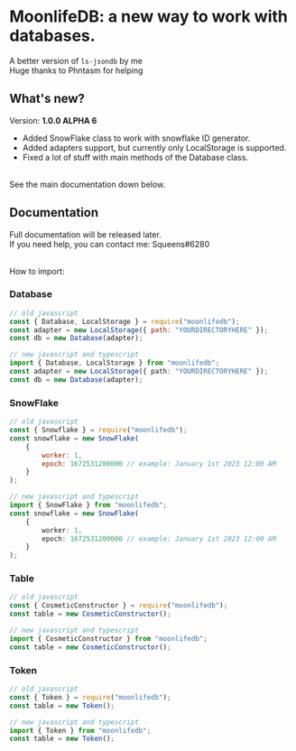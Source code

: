 # MoonlifeDB: a new way to work with databases.

A better version of `ls-jsondb` by me <br />
Huge thanks to Phntasm for helping <br />

## What's new?

Version: **1.0.0 ALPHA 6** <br />
+ Added SnowFlake class to work with snowflake ID generator. <br />
+ Added adapters support, but currently only LocalStorage is supported. <br />
+ Fixed a lot of stuff with main methods of the Database class. <br /><br />

See the main documentation down below. <br />

## Documentation

Full documentation will be released later. <br />
If you need help, you can contact me: Squeens#6280 <br /> <br />

How to import: <br />

### Database

```js
// old javascript
const { Database, LocalStorage } = require("moonlifedb");
const adapter = new LocalStorage({ path: "YOURDIRECTORYHERE" });
const db = new Database(adapter);
```

```ts
// new javascript and typescript
import { Database, LocalStorage } from "moonlifedb";
const adapter = new LocalStorage({ path: "YOURDIRECTORYHERE" });
const db = new Database(adapter);
```

### SnowFlake

```js
// old javascript
const { Snowflake } = require("moonlifedb");
const snowflake = new SnowFlake(
    {
        worker: 1,
        epoch: 1672531200000 // example: January 1st 2023 12:00 AM
    }
);
```

```ts
// new javascript and typescript
import { SnowFlake } from "moonlifedb";
const snowflake = new SnowFlake(
    {
        worker: 1,
        epoch: 1672531200000 // example: January 1st 2023 12:00 AM
    }
);
```

### Table

```js
// old javascript
const { CosmeticConstructor } = require("moonlifedb");
const table = new CosmeticConstructor();
```

```ts
// new javascript and typescript
import { CosmeticConstructor } from "moonlifedb";
const table = new CosmeticConstructor();
```

### Token

```js
// old javascript
const { Token } = require("moonlifedb");
const table = new Token();
```

```ts
// new javascript and typescript
import { Token } from "moonlifedb";
const table = new Token();
```
